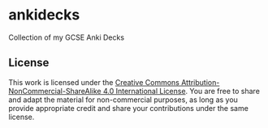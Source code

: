 # ankidecks

Collection of my GCSE Anki Decks

## License

This work is licensed under the [Creative Commons Attribution-NonCommercial-ShareAlike 4.0 International License](http://creativecommons.org/licenses/by-nc-sa/4.0/). You are free to share and adapt the material for non-commercial purposes, as long as you provide appropriate credit and share your contributions under the same license.
